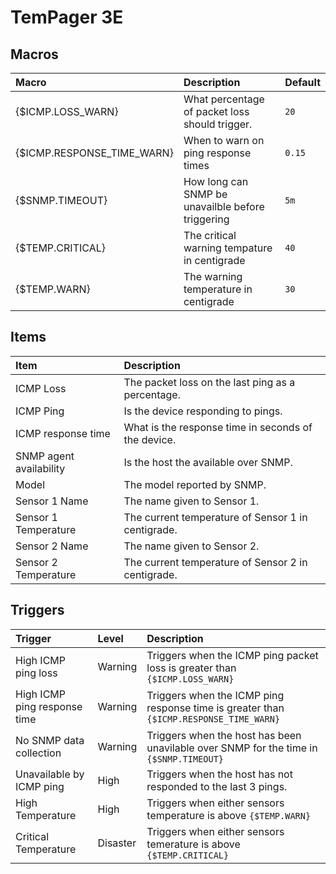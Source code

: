 # TemPager 3E

## Macros

| Macro                      | Description                                       | Default |
| :------------------------- | :------------------------------------------------ | :------ |
| {$ICMP.LOSS_WARN}          | What percentage of packet loss should trigger.    | `20`    |
| {$ICMP.RESPONSE_TIME_WARN} | When to warn on ping response times               | `0.15`  |
| {$SNMP.TIMEOUT}            | How long can SNMP be unavailble before triggering | `5m`    |
| {$TEMP.CRITICAL}           | The critical warning tempature in centigrade      | `40`    |
| {$TEMP.WARN}               | The warning temperature in centigrade             | `30`    |

## Items

| Item                    | Description                                         |
| :---------------------- | :-------------------------------------------------- |
| ICMP Loss               | The packet loss on the last ping as a percentage.   |
| ICMP Ping               | Is the device responding to pings.                  |
| ICMP response time      | What is the response time in seconds of the device. |
| SNMP agent availability | Is the host the available over SNMP.                |
| Model                   | The model reported by SNMP.                         |
| Sensor 1 Name           | The name given to Sensor 1.                         |
| Sensor 1 Temperature    | The current temperature of Sensor 1 in centigrade.  |
| Sensor 2 Name           | The name given to Sensor 2.                         |
| Sensor 2 Temperature    | The current temperature of Sensor 2 in centigrade.  |

## Triggers

| Trigger                      | Level    | Description                                                                            |
| :--------------------------- | :------- | :------------------------------------------------------------------------------------- |
| High ICMP ping loss          | Warning  | Triggers when the ICMP ping packet loss is greater than `{$ICMP.LOSS_WARN}`            |
| High ICMP ping response time | Warning  | Triggers when the ICMP ping response time is greater than `{$ICMP.RESPONSE_TIME_WARN}` |
| No SNMP data collection      | Warning  | Triggers when the host has been unavilable over SNMP for the time in `{$SNMP.TIMEOUT}` |
| Unavailable by ICMP ping     | High     | Triggers when the host has not responded to the last 3 pings.                          |
| High Temperature             | High     | Triggers when either sensors temperature is above `{$TEMP.WARN}`                       |
| Critical Temperature         | Disaster | Triggers when either sensors temerature is above `{$TEMP.CRITICAL}`                    |

